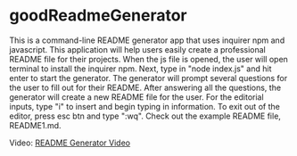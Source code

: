 # goodReadmeGenerator

This is a command-line README generator app that uses inquirer npm and javascript. This application will help users easily create a professional README file for their projects. When the js file is opened, the user will open terminal to install the inquirer npm. Next, type in "node index.js" and hit enter to start the generator. The generator will prompt several questions for the user to fill out for their README. After answering all the questions, the generator will create a new README file for the user. For the editorial inputs, type "i" to insert and begin typing in information. To exit out of the editor, press esc btn and type ":wq". Check out the example README file, README1.md.

Video:
[README Generator Video](READMEGenerator.webm)
